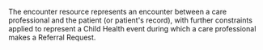The encounter resource represents an encounter between a care professional and the patient (or patient's record), with further constraints applied to represent a Child Health event during which a care professional makes a Referral Request.
